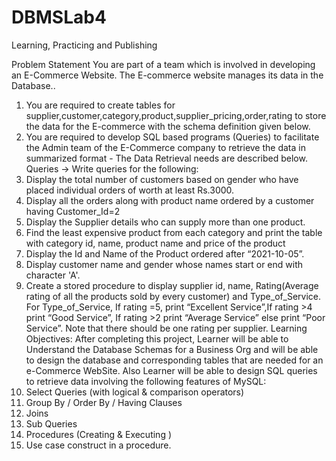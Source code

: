 # DBMSLab4
Learning, Practicing and Publishing

Problem Statement
You are part of a team which is involved in developing an E-Commerce Website.
The E-commerce website manages its data in the Database..
1) You are required to create tables for supplier,customer,category,product,supplier_pricing,order,rating to store the data for the
E-commerce with the schema definition given below.
2) You are required to develop SQL based programs (Queries) to facilitate the Admin team of the E-Commerce company to retrieve the data in
summarized format - The Data Retrieval needs are described below.
Queries →
Write queries for the following:
4) Display the total number of customers based on gender who have placed individual orders of worth at least Rs.3000.
5) Display all the orders along with product name ordered by a customer having Customer_Id=2
6) Display the Supplier details who can supply more than one product.
7) Find the least expensive product from each category and print the table with category id, name, product name and price of the product
8) Display the Id and Name of the Product ordered after “2021-10-05”.
9) Display customer name and gender whose names start or end with character 'A'.
10) Create a stored procedure to display supplier id, name, Rating(Average rating of all the products sold by every customer) and
Type_of_Service. For Type_of_Service, If rating =5, print “Excellent Service”,If rating >4 print “Good Service”, If rating >2 print “Average
Service” else print “Poor Service”. Note that there should be one rating per supplier.
Learning Objectives:
After completing this project,
Learner will be able to Understand the Database Schemas for a Business Org and will be able to design the database and
corresponding tables that are needed for an e-Commerce WebSite.
Also Learner will be able to design SQL queries to retrieve data involving the following features of MySQL:
1) Select Queries (with logical & comparison operators)
2) Group By / Order By / Having Clauses
3) Joins
4) Sub Queries
5) Procedures (Creating & Executing )
6) Use case construct in a procedure.
